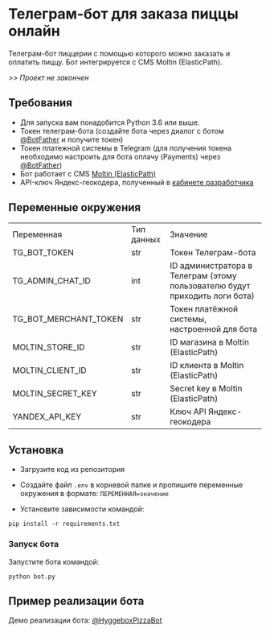 # Телеграм-бот для заказа пиццы онлайн

Телеграм-бот пиццерии с помощью которого можно заказать и оплатить пиццу. 
Бот интегрируется с CMS Moltin (ElasticPath). 

_>> Проект не закончен_


## Требования

- Для запуска вам понадобится Python 3.6 или выше.
- Токен телеграм-бота (создайте бота через диалог с ботом 
[@BotFather](https://telegram.me/BotFather) и получите токен)
- Токен платежной системы в Telegram (для получения токена необходимо 
настроить для бота оплачу (Payments) через [@BotFather](https://telegram.me/BotFather))
- Бот работает с CMS [Moltin (ElasticPath)](https://www.elasticpath.com/)
- API-ключ Яндекс-геокодера, полученный в [кабинете разработчика](https://developer.tech.yandex.ru/services/)


## Переменные окружения

<table>
<tr>
<td>Переменная</td>
<td>Тип данных</td>
<td>Значение</td>
</tr>
<tr>
<td>TG_BOT_TOKEN</td>
<td>str</td>
<td>Токен Телеграм-бота</td>
</tr>
<tr>
<td>TG_ADMIN_CHAT_ID</td>
<td>int</td>
<td>ID администратора в Телеграм (этому пользователю будут приходить логи бота)</td>
</tr>
<tr>
<td>TG_BOT_MERCHANT_TOKEN</td>
<td>str</td>
<td>Токен платёжной системы, настроенной для бота</td>
</tr>
<tr>
<td>MOLTIN_STORE_ID</td>
<td>str</td>
<td>ID магазина в Moltin (ElasticPath)</td>
</tr>
<tr>
<td>MOLTIN_CLIENT_ID</td>
<td>str</td>
<td>ID клиента в Moltin (ElasticPath)</td>
</tr>
<tr>
<td>MOLTIN_SECRET_KEY</td>
<td>str</td>
<td>Secret key в Moltin (ElasticPath)</td>
</tr>
<tr>
<td>YANDEX_API_KEY</td>
<td>str</td>
<td>Ключ API Яндекс-геокодера</td>
</tr>
</table>


## Установка

- Загрузите код из репозитория
- Создайте файл `.env` в корневой папке и пропишите переменные окружения 
в формате: `ПЕРЕМЕННАЯ=значение`

- Установите зависимости командой:
```shell
pip install -r requirements.txt
```


### Запуск бота

Запустите бота командой:
```commandline
python bot.py
```

## Пример реализации бота

Демо реализации бота: [@HyggeboxPizzaBot](https://telegram.me/HyggeboxPizzaBot)  

